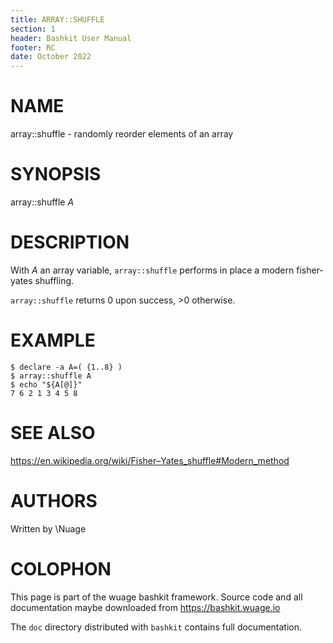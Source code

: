 ```yaml
---
title: ARRAY::SHUFFLE
section: 1
header: Bashkit User Manual
footer: RC
date: October 2022
---
```


# NAME

array::shuffle - randomly reorder elements of an array

# SYNOPSIS

array::shuffle *A*

# DESCRIPTION

With *A* an array variable, `array::shuffle` performs in place a modern
fisher-yates shuffling.

`array::shuffle` returns 0 upon success, >0 otherwise.

# EXAMPLE
    $ declare -a A=( {1..8} )
    $ array::shuffle A
    $ echo "${A[@]}"
    7 6 2 1 3 4 5 8

# SEE ALSO
https://en.wikipedia.org/wiki/Fisher–Yates_shuffle#Modern_method

# AUTHORS
Written by \\Nuage

# COLOPHON
This page is part of the wuage bashkit framework. Source code and all
documentation maybe downloaded from <https://bashkit.wuage.io>

The `doc` directory distributed with `bashkit` contains full documentation.
